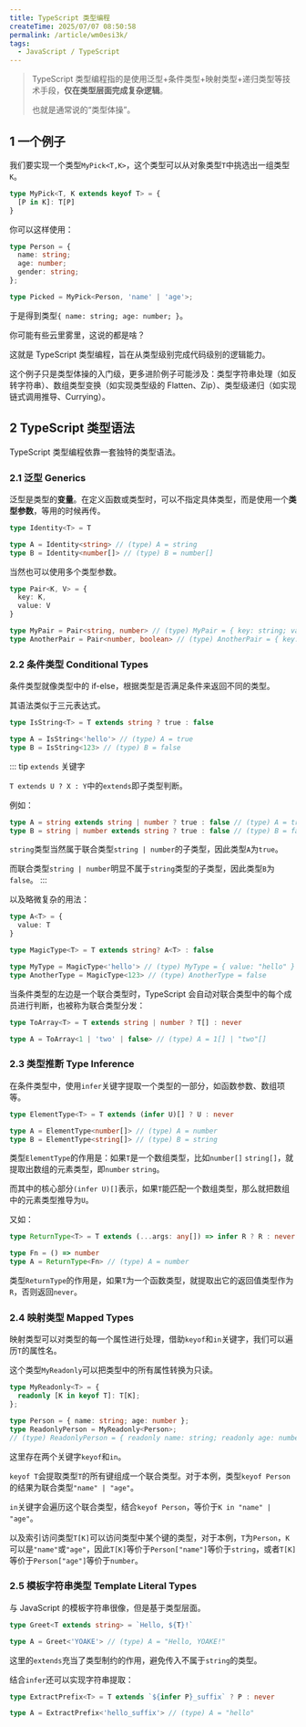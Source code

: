 ```yaml
---
title: TypeScript 类型编程
createTime: 2025/07/07 08:50:58
permalink: /article/wm0esi3k/
tags:
  - JavaScript / TypeScript
---
```


> TypeScript 类型编程指的是使用泛型+条件类型+映射类型+递归类型等技术手段，**仅在类型层面完成复杂逻辑**。
>
> 也就是通常说的“类型体操”。

<!-- more -->

## 1 一个例子

我们要实现一个类型`MyPick<T,K>`，这个类型可以从对象类型`T`中挑选出一组类型`K`。

```ts
type MyPick<T, K extends keyof T> = {
  [P in K]: T[P]
}
```

你可以这样使用：

```ts
type Person = {
  name: string;
  age: number;
  gender: string;
};

type Picked = MyPick<Person, 'name' | 'age'>;
```

于是得到类型`{ name: string; age: number; }`。

你可能有些云里雾里，这说的都是啥？

这就是 TypeScript 类型编程，旨在从类型级别完成代码级别的逻辑能力。

这个例子只是类型体操的入门级，更多进阶例子可能涉及：类型字符串处理（如反转字符串）、数组类型变换（如实现类型级的 Flatten、Zip）、类型级递归（如实现链式调用推导、Currying）。

## 2 TypeScript 类型语法

TypeScript 类型编程依靠一套独特的类型语法。

### 2.1 泛型 Generics

泛型是类型的**变量**。在定义函数或类型时，可以不指定具体类型，而是使用一个**类型参数**，等用的时候再传。

```ts
type Identity<T> = T

type A = Identity<string> // (type) A = string
type B = Identity<number[]> // (type) B = number[]
```

当然也可以使用多个类型参数。

```ts
type Pair<K, V> = {
  key: K,
  value: V
}

type MyPair = Pair<string, number> // (type) MyPair = { key: string; value: number; }
type AnotherPair = Pair<number, boolean> // (type) AnotherPair = { key: number; value: boolean; }
```

### 2.2 条件类型 Conditional Types

条件类型就像类型中的 if-else，根据类型是否满足条件来返回不同的类型。

其语法类似于三元表达式。

```ts
type IsString<T> = T extends string ? true : false

type A = IsString<'hello'> // (type) A = true 
type B = IsString<123> // (type) B = false
```

::: tip `extends` 关键字

`T extends U ? X : Y`中的`extends`即子类型判断。

例如：

```ts
type A = string extends string | number ? true : false // (type) A = true
type B = string | number extends string ? true : false // (type) B = false
```

`string`类型当然属于联合类型`string | number`的子类型，因此类型`A`为`true`。

而联合类型`string | number`明显不属于`string`类型的子类型，因此类型`B`为`false`。
:::

以及略微复杂的用法：

```ts
type A<T> = {
  value: T
}

type MagicType<T> = T extends string? A<T> : false

type MyType = MagicType<'hello'> // (type) MyType = { value: "hello" }
type AnotherType = MagicType<123> // (type) AnotherType = false
```

当条件类型的左边是一个联合类型时，TypeScript 会自动对联合类型中的每个成员进行判断，也被称为联合类型分发：

```ts
type ToArray<T> = T extends string | number ? T[] : never

type A = ToArray<1 | 'two' | false> // (type) A = 1[] | "two"[]
```

### 2.3 类型推断 Type Inference

在条件类型中，使用`infer`关键字提取一个类型的一部分，如函数参数、数组项等。

```ts
type ElementType<T> = T extends (infer U)[] ? U : never

type A = ElementType<number[]> // (type) A = number
type B = ElementType<string[]> // (type) B = string
```

类型`ElementType`的作用是：如果`T`是一个数组类型，比如`number[]` `string[]`，就提取出数组的元素类型，即`number` `string`。

而其中的核心部分`(infer U)[]`表示，如果`T`能匹配一个数组类型，那么就把数组中的元素类型推导为`U`。

又如：

```ts
type ReturnType<T> = T extends (...args: any[]) => infer R ? R : never

type Fn = () => number
type A = ReturnType<Fn> // (type) A = number
```

类型`ReturnType`的作用是，如果`T`为一个函数类型，就提取出它的返回值类型作为`R`，否则返回`never`。

### 2.4 映射类型 Mapped Types

映射类型可以对类型的每一个属性进行处理，借助`keyof`和`in`关键字，我们可以遍历`T`的属性名。

这个类型`MyReadonly`可以把类型中的所有属性转换为只读。

```ts
type MyReadonly<T> = {
  readonly [K in keyof T]: T[K];
};

type Person = { name: string; age: number };
type ReadonlyPerson = MyReadonly<Person>; 
// (type) ReadonlyPerson = { readonly name: string; readonly age: number; }
```

这里存在两个关键字`keyof`和`in`。

`keyof T`会提取类型`T`的所有键组成一个联合类型。对于本例，类型`keyof Person`的结果为联合类型`"name" | "age"`。

`in`关键字会遍历这个联合类型，结合`keyof Person`，等价于`K in "name" | "age"`。

以及索引访问类型`T[K]`可以访问类型中某个键的类型，对于本例，`T`为`Person`，`K`可以是`"name"`或`"age"`，因此`T[K]`等价于`Person["name"]`等价于`string`，或者`T[K]`等价于`Person["age"]`等价于`number`。

### 2.5 模板字符串类型 Template Literal Types

与 JavaScript 的模板字符串很像，但是基于类型层面。

```ts
type Greet<T extends string> = `Hello, ${T}!`

type A = Greet<'YOAKE'> // (type) A = "Hello, YOAKE!"
```

这里的`extends`充当了类型制约的作用，避免传入不属于`string`的类型。

结合`infer`还可以实现字符串提取：

```ts
type ExtractPrefix<T> = T extends `${infer P}_suffix` ? P : never

type A = ExtractPrefix<'hello_suffix'> // (type) A = "hello"
```